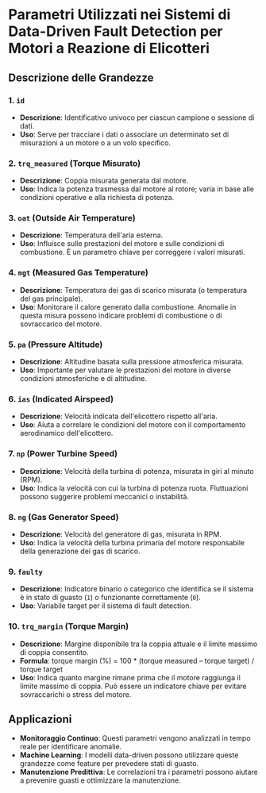 # Parametri Utilizzati nei Sistemi di Data-Driven Fault Detection per Motori a Reazione di Elicotteri

## Descrizione delle Grandezze

### 1. `id`
- **Descrizione**: Identificativo univoco per ciascun campione o sessione di dati.
- **Uso**: Serve per tracciare i dati o associare un determinato set di misurazioni a un motore o a un volo specifico.

### 2. `trq_measured` (Torque Misurato)
- **Descrizione**: Coppia misurata generata dal motore.
- **Uso**: Indica la potenza trasmessa dal motore al rotore; varia in base alle condizioni operative e alla richiesta di potenza.

### 3. `oat` (Outside Air Temperature)
- **Descrizione**: Temperatura dell'aria esterna.
- **Uso**: Influisce sulle prestazioni del motore e sulle condizioni di combustione. È un parametro chiave per correggere i valori misurati.

### 4. `mgt` (Measured Gas Temperature)
- **Descrizione**: Temperatura dei gas di scarico misurata (o temperatura del gas principale).
- **Uso**: Monitorare il calore generato dalla combustione. Anomalie in questa misura possono indicare problemi di combustione o di sovraccarico del motore.

### 5. `pa` (Pressure Altitude)
- **Descrizione**: Altitudine basata sulla pressione atmosferica misurata.
- **Uso**: Importante per valutare le prestazioni del motore in diverse condizioni atmosferiche e di altitudine.

### 6. `ias` (Indicated Airspeed)
- **Descrizione**: Velocità indicata dell'elicottero rispetto all'aria.
- **Uso**: Aiuta a correlare le condizioni del motore con il comportamento aerodinamico dell'elicottero.

### 7. `np` (Power Turbine Speed)
- **Descrizione**: Velocità della turbina di potenza, misurata in giri al minuto (RPM).
- **Uso**: Indica la velocità con cui la turbina di potenza ruota. Fluttuazioni possono suggerire problemi meccanici o instabilità.

### 8. `ng` (Gas Generator Speed)
- **Descrizione**: Velocità del generatore di gas, misurata in RPM.
- **Uso**: Indica la velocità della turbina primaria del motore responsabile della generazione dei gas di scarico.

### 9. `faulty`
- **Descrizione**: Indicatore binario o categorico che identifica se il sistema è in stato di guasto (`1`) o funzionante correttamente (`0`).
- **Uso**: Variabile target per il sistema di fault detection.

### 10. `trq_margin` (Torque Margin)
- **Descrizione**: Margine disponibile tra la coppia attuale e il limite massimo di coppia consentito.
- **Formula**: torque margin (%) = 100 * (torque measured – torque target) / torque target
- **Uso**: Indica quanto margine rimane prima che il motore raggiunga il limite massimo di coppia. Può essere un indicatore chiave per evitare sovraccarichi o stress del motore.

## Applicazioni

- **Monitoraggio Continuo**: Questi parametri vengono analizzati in tempo reale per identificare anomalie.
- **Machine Learning**: I modelli data-driven possono utilizzare queste grandezze come feature per prevedere stati di guasto.
- **Manutenzione Predittiva**: Le correlazioni tra i parametri possono aiutare a prevenire guasti e ottimizzare la manutenzione.

